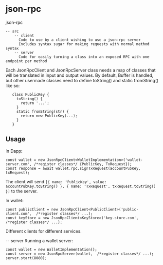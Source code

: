 # json-rpc

json-rpc

```
-- src
    -- client
      Code to use by a client wishing to use a json-rpc server
      Includes syntax sugar for making requests with normal method syntax
    -- server
      Code for easily turning a class into an exposed RPC with one endpoint per method
```

Each JsonRpcClient and JsonRpcServer class needs a map of classes that will be translated in input and output values.
By default, Buffer is handled, but other usermade classes need to define toString() and static fromString() like so:

```
   class PublicKey {
     toString() {
       return '...';
     }
     static fromString(str) {
       return new PublicKey(...);
     }
   }
```

## Usage

In Dapp:

```
const wallet = new JsonRpcClient<WalletImplementation>('wallet-server.com', /*register classes*/ {PublicKey, TxRequest});
const response = await wallet.rpc.signTxRequest(accountPubKey, txRequest);
```

The client will send `[{ name: 'PublicKey', value: accountPubKey.toString() }, { name: 'TxRequest', txRequest.toString() }]` to the server.

In wallet:

```
const publicClient = new JsonRpcClient<PublicClient>('public-client.com',  /*register classes*/ ...);
const keyStore = new JsonRpcClient<KeyStore>('key-store.com',  /*register classes*/ ...);
```

Different clients for different services.

-- server
Running a wallet server:

```
const wallet = new WalletImplementation();
const server = new JsonRpcServer(wallet,  /*register classes*/ ...);
server.start(8080);
```
